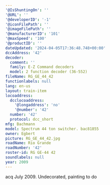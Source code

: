 ```yaml
---
'@IsShuntingOn': ''
'@URL': ''
'@developerID': '-1'
'@iconFilePath': ''
'@imageFilePath': ''
'@manufacturerID': '101'
'@maxSpeed': '100'
'@productID': ''
dateUpdated: '2024-04-05T17:36:48.748+00:00'
dccAddress: '42'
decoder:
  comment: ''
  family: E-Z Command decoders
  model: 2 function decoder (36-552)
fileName: RG_GE_44_42
functionlabels: null
lang: en-us
layout: train-item
locoaddress:
  dcclocoaddress:
    '@longaddress': 'no'
    '@number': '42'
  number: '42'
  protocol: dcc_short
mfg: Bachmann
model: Spectrum 44 ton switcher. bac81855
owner: Egbert
picture: RG_GE_44_42.jpg
roadName: Rio Grande
roadNumber: '42'
roster-id: RG GE-44 42
soundlabels: null
year: 2009
---
```

acq July 2009. Undecorated, painting to do
